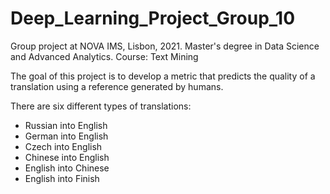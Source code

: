 # Deep_Learning_Project_Group_10

Group project at NOVA IMS, Lisbon, 2021. Master's degree in Data Science and Advanced Analytics. Course: Text Mining

The goal of this project is to develop a metric that predicts the quality of a translation using a reference generated by humans. 

There are six different types of translations: 
* Russian into English
* German into English
* Czech into English
* Chinese into English
* English into Chinese
* English into Finish
